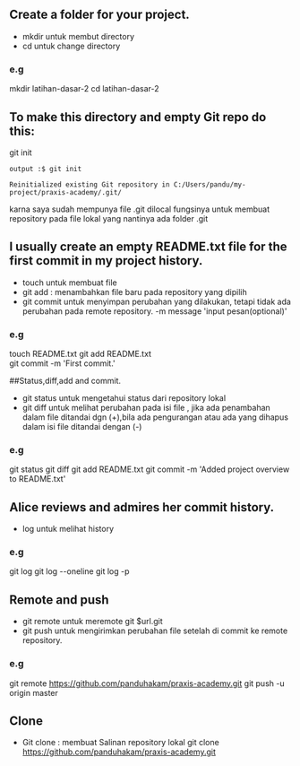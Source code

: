 ## Create a folder for your project.
- mkdir untuk membut directory
- cd untuk change directory
### e.g

mkdir latihan-dasar-2
cd latihan-dasar-2

## To make this directory and empty Git repo do this:
git init 
```
output :$ git init

Reinitialized existing Git repository in C:/Users/pandu/my-project/praxis-academy/.git/ 
```
karna saya sudah mempunya file .git dilocal
fungsinya untuk membuat repository pada file lokal yang nantinya ada folder .git

## I usually create an empty README.txt file for the first commit in my project history. 
- touch untuk membuat file
- git add : menambahkan file baru pada repository yang dipilih
- git commit untuk menyimpan perubahan yang dilakukan, tetapi tidak ada perubahan pada remote repository. -m message 'input pesan(optional)'
### e.g
touch README.txt 
git add README.txt  
git commit -m 'First commit.' 

##Status,diff,add and commit.
- git status  untuk mengetahui status dari repository lokal
- git diff untuk melihat perubahan pada isi file , jika ada penambahan dalam file ditandai dgn (+),bila ada pengurangan atau ada yang dihapus dalam isi file ditandai dengan (-)

### e.g
git status
git diff
git add README.txt
git commit -m 'Added project overview to README.txt'


## Alice reviews and admires her commit history.
- log untuk melihat history
### e.g

git log
git log --oneline
git log -p

## Remote and push
- git remote untuk meremote git $url.git 
- git push untuk mengirimkan perubahan file setelah di commit ke remote repository.
### e.g
git remote https://github.com/panduhakam/praxis-academy.git
git push -u origin master


## Clone
- Git clone : membuat Salinan repository lokal
git clone https://github.com/panduhakam/praxis-academy.git

